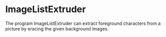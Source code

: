 # ImageListExtruder
The program ImageListExtruder can extract foreground characters from a picture by eracing the given background images.
